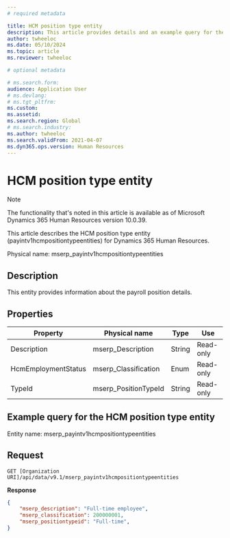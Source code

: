 ```yaml
---
# required metadata

title: HCM position type entity
description: This article provides details and an example query for the HCM position type entity in Microsoft Dynamics 365 Human Resources.
author: twheeloc
ms.date: 05/10/2024
ms.topic: article
ms.reviewer: twheeloc

# optional metadata

# ms.search.form: 
audience: Application User
# ms.devlang: 
# ms.tgt_pltfrm: 
ms.custom: 
ms.assetid: 
ms.search.region: Global
# ms.search.industry: 
ms.author: twheeloc
ms.search.validFrom: 2021-04-07
ms.dyn365.ops.version: Human Resources
---
```


# HCM position type entity

> [!NOTE]
> The functionality that's noted in this article is available as of Microsoft Dynamics 365 Human Resources version 10.0.39.

This article describes the HCM position type entity (payintv1hcmpositiontypeentities) for Dynamics 365 Human Resources.

Physical name: mserp_payintv1hcmpositiontypeentities

## Description

This entity provides information about the payroll position details.

## Properties

| Property | Physical name | Type | Use |
|---|---|---|---|
| Description | mserp_Description | String | Read-only |
| HcmEmploymentStatus | mserp_Classification | Enum | Read-only |
| TypeId | mserp_PositionTypeId | String | Read-only |

## Example query for the HCM position type entity

Entity name: mserp_payintv1hcmpositiontypeentities

## Request

```http
GET [Organization URI]/api/data/v9.1/mserp_payintv1hcmpositiontypeentities
```

**Response**

```JSON
{  
    "mserp_description": "Full-time employee",  
    "mserp_classification": 200000001,  
    "mserp_positiontypeid": "Full-time",  
}
```
